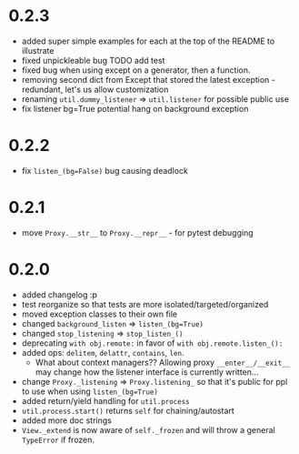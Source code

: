 # 0.2.3
 - added super simple examples for each at the top of the README to illustrate
 - fixed unpickleable bug TODO add test
 - fixed bug when using except on a generator, then a function.
 - removing second dict from Except that stored the latest exception - redundant, let's us allow customization
 - renaming `util.dummy_listener` => `util.listener` for possible public use
 - fix listener bg=True potential hang on background exception

# 0.2.2
 - fix `listen_(bg=False)` bug causing deadlock

# 0.2.1
 - move `Proxy.__str__` to `Proxy.__repr__` - for pytest debugging

# 0.2.0
 - added changelog :p
 - test reorganize so that tests are more isolated/targeted/organized
 - moved exception classes to their own file
 - changed `background_listen` => `listen_(bg=True)`
 - changed `stop_listening` => `stop_listen_()`
 - deprecating `with obj.remote:` in favor of `with obj.remote.listen_():`
 - added ops: `delitem`, `delattr`, `contains`, `len`.
    - What about context managers?? Allowing proxy `__enter__/__exit__` may change how the listener interface is currently written...
 - change `Proxy._listening` => `Proxy.listening_` so that it's public for ppl to use when using `listen_(bg=True)`
 - added return/yield handling for `util.process`
 - `util.process.start()` returns `self` for chaining/autostart
 - added more doc strings
 - `View._extend` is now aware of `self._frozen` and will throw a general `TypeError` if frozen.
